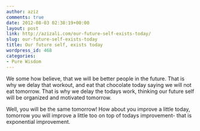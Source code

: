 ```yaml
---
author: aziz
comments: true
date: 2012-08-03 02:38:19+00:00
layout: post
link: http://azizali.com/our-future-self-exists-today/
slug: our-future-self-exists-today
title: Our future self, exists today
wordpress_id: 468
categories:
- Pure Wisdom
---
```


We some how believe, that we will be better people in the future. That is why we delay that workout, and eat that chocolate today saying we will not eat tomorrow. That is why we delay the todays work, thinking our future self will be organized and motivated tomorrow.

Well, you will be the same tomorrow! How about you improve a little today, tomorrow you will improve a little too on top of todays improvement- that is exponential improvement.
